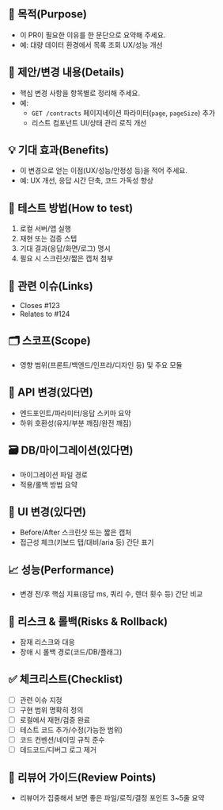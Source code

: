 <!-- 제목 예시: [FEAT] 계약 목록 페이지네이션 구현 -->

## 🎯 목적(Purpose)
- 이 PR이 필요한 이유를 한 문단으로 요약해 주세요.
- 예: 대량 데이터 환경에서 목록 조회 UX/성능 개선

## 📌 제안/변경 내용(Details)
- 핵심 변경 사항을 항목별로 정리해 주세요.
- 예:
  - `GET /contracts` 페이지네이션 파라미터(`page`, `pageSize`) 추가
  - 리스트 컴포넌트 UI/상태 관리 로직 개선

## 💡 기대 효과(Benefits)
- 이 변경으로 얻는 이점(UX/성능/안정성 등)을 적어 주세요.
- 예: UX 개선, 응답 시간 단축, 코드 가독성 향상

## 🧪 테스트 방법(How to test)
1. 로컬 서버/앱 실행
2. 재현 또는 검증 스텝
3. 기대 결과(응답/화면/로그) 명시
4. 필요 시 스크린샷/짧은 캡처 첨부

## 🔗 관련 이슈(Links)
- Closes #123
- Relates to #124

## 🗂 스코프(Scope)
- 영향 범위(프론트/백엔드/인프라/디자인 등) 및 주요 모듈

## 🧩 API 변경(있다면)
- 엔드포인트/파라미터/응답 스키마 요약
- 하위 호환성(유지/부분 깨짐/완전 깨짐)

## 🗃 DB/마이그레이션(있다면)
- 마이그레이션 파일 경로
- 적용/롤백 방법 요약

## 🎨 UI 변경(있다면)
- Before/After 스크린샷 또는 짧은 캡처
- 접근성 체크(키보드 탭/대비/aria 등) 간단 표기

## 📈 성능(Performance)
- 변경 전/후 핵심 지표(응답 ms, 쿼리 수, 렌더 횟수 등) 간단 비교

## 🧯 리스크 & 롤백(Risks & Rollback)
- 잠재 리스크와 대응
- 장애 시 롤백 경로(코드/DB/플래그)

## ✅ 체크리스트(Checklist)
- [ ] 관련 이슈 지정
- [ ] 구현 범위 명확히 정의
- [ ] 로컬에서 재현/검증 완료
- [ ] 테스트 코드 추가/수정(가능한 범위)
- [ ] 코드 컨벤션/네이밍 규칙 준수
- [ ] 데드코드/디버그 로그 제거

## 👀 리뷰어 가이드(Review Points)
- 리뷰어가 집중해서 보면 좋은 파일/로직/결정 포인트 3~5줄 요약
